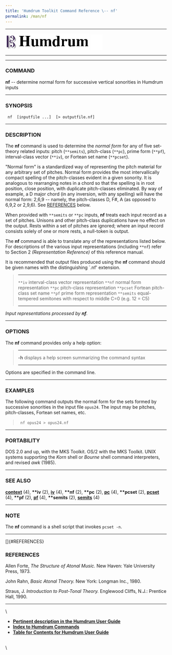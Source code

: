 ```yaml
---
title: 'Humdrum Toolkit Command Reference \-- nf'
permalink: /man/nf
---
```


  -------------------------------- ----------------------------------------- ----------------------------------
  ![ ](/Humdrum/HumdrumIcon.gif)    ![Humdrum ](/Humdrum/HumdrumHeader.gif)    ![ ](/Humdrum/HumdrumSpacer.gif)
  -------------------------------- ----------------------------------------- ----------------------------------

------------------------------------------------------------------------

### COMMAND

**nf** \-- determine normal form for successive vertical sonorities in
Humdrum inputs

------------------------------------------------------------------------

### SYNOPSIS

` nf  [inputfile ...]  [> outputfile.nf]`

------------------------------------------------------------------------

### DESCRIPTION

The **nf** command is used to determine the *normal form* for any of
five set-theory related inputs: pitch (`**semits`), pitch-class
(`**pc`), prime form (`**pf`), interval-class vector (`**iv`), or
Fortean set name (`**pcset`).

\"Normal form\" is a standardized way of representing the pitch material
for any arbitrary set of pitches. Normal form provides the most
intervallically compact spelling of the pitch-classes evident in a given
sonority. It is analogous to rearranging notes in a chord so that the
spelling is in root position, close position, with duplicate
pitch-classes eliminated. By way of example, a D major chord (in any
inversion, with any spelling) will have the normal form: 2,6,9 \--
namely, the pitch-classes D, F\#, A (as opposed to 6,9,2 or 2,9,6). See
[REFERENCES](#REFERENCES) below.

When provided with `**semits` or `**pc` inputs, **nf** treats each input
record as a set of pitches. Unisons and other pitch-class duplications
have no effect on the output. Rests within a set of pitches are ignored;
where an input record consists solely of one or more rests, a null-token
is output.

The **nf** command is able to translate any of the representations
listed below. For descriptions of the various input representations
(including `**nf`) refer to Section 2 *(Representation Reference)* of
this reference manual.

It is recommended that output files produced using the **nf** command
should be given names with the distinguishing \`.nf\' extension.

>   ------------ --------------------------------------------------------------------
>   `**iv`       interval-class vector representation
>   `**nf`       normal form representation
>   `**pc`       pitch-class representation
>   `**pcset`    Fortean pitch-class set name
>   `**pf`       prime form representation
>   `**semits`   equal-tempered semitones with respect to middle C=0 (e.g. 12 = C5)
>   ------------ --------------------------------------------------------------------
>
*Input representations processed by **nf**.*

------------------------------------------------------------------------

### OPTIONS

The **nf** command provides only a help option:

>   -------- -------------------------------------------------------
>   **-h**   displays a help screen summarizing the command syntax
>   -------- -------------------------------------------------------
>
Options are specified in the command line.

------------------------------------------------------------------------

### EXAMPLES

The following command outputs the normal form for the sets formed by
successive sonorities in the input file `opus24`. The input may be
pitches, pitch-classes, Fortean set names, etc.

> ` nf opus24 > opus24.nf`

------------------------------------------------------------------------

### PORTABILITY

DOS 2.0 and up, with the MKS Toolkit. OS/2 with the MKS Toolkit. UNIX
systems supporting the *Korn* shell or *Bourne* shell command
interpreters, and revised *awk* (1985).

------------------------------------------------------------------------

### SEE ALSO

[**context**](context.html) (4), **\*\*iv** (2), [**iv**](iv.html) (4),
**\*\*nf** (2), **\*\*pc** (2), [**pc**](pc.html) (4), **\*\*pcset**
(2), [**pcset**](pcset.html) (4), **\*\*pf** (2), [**pf**](pf.html) (4),
**\*\*semits** (2), [**semits**](semits.html) (4)

------------------------------------------------------------------------

### NOTE

The **nf** command is a shell script that invokes `pcset -n`.

------------------------------------------------------------------------

[]{#REFERENCES}

### REFERENCES

Allen Forte, *The Structure of Atonal Music.* New Haven: Yale University
Press, 1973.

John Rahn, *Basic Atonal Theory.* New York: Longman Inc., 1980.

Straus, J. *Introduction to Post-Tonal Theory.* Englewood Cliffs, N.J.:
Prentice Hall, 1990.

------------------------------------------------------------------------

\

-   [**Pertinent description in the Humdrum User
    Guide**](../guide34.html#Normal_Form)
-   [**Index to Humdrum Commands**](../commands.toc.html)
-   [**Table for Contents for Humdrum User Guide**](../guide.toc.html)

\
\

